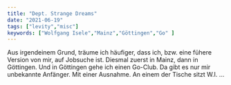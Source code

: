 ```yaml
---
title: "Dept. Strange Dreams"
date: "2021-06-19"
tags: ["levity","misc"]
keywords: ["Wolfgang Isele","Mainz","Göttingen","Go" ]
---
```

Aus irgendeinem Grund, träume ich häufiger, dass ich, bzw. eine fühere Version von mir, auf Jobsuche ist. Diesmal zuerst in Mainz, dann in Göttingen. Und in Göttingen gehe ich einen Go-Club. Da gibt es nur mir unbekannte Anfänger. Mit einer Ausnahme. An einem der Tische sitzt W.I. …